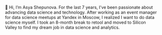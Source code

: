👋 Hi, I’m Asya Shepunova. 
For the last 7 years, I’ve been passionate about advancing data science and technology.
After working as an event manager for data science meetups at Yandex in Moscow, I realized I want to do data science myself. 
I took an 8-month break to retool and moved to Silicon Valley to find my dream job in data science and analytics.
